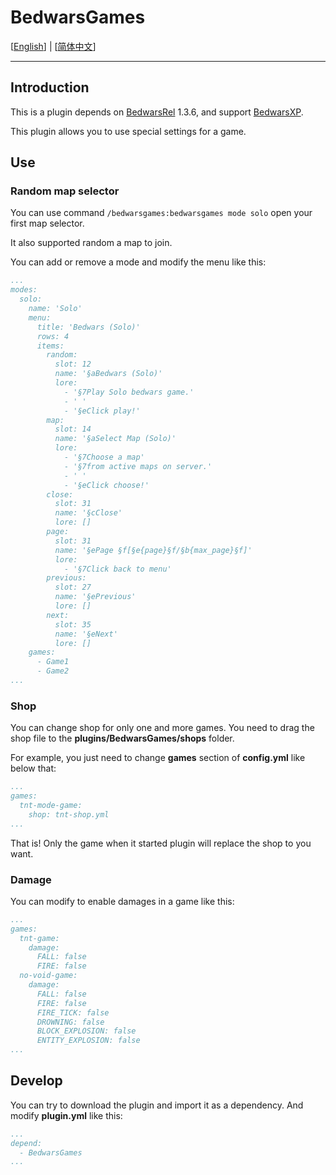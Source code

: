 # BedwarsGames

[[English](README.MD)] | [[简体中文](README_zh-CN.MD)]

---

## Introduction

This is a plugin depends on [BedwarsRel](https://github.com/BedwarsRel/BedwarsRel) 1.3.6, and support [BedwarsXP](https://github.com/SakuraKoi/BedwarsXP).

This plugin allows you to use special settings for a game.

## Use

### Random map selector

You can use command ```/bedwarsgames:bedwarsgames mode solo``` open your first map selector.

It also supported random a map to join.

You can add or remove a mode and modify the menu like this:

```yaml
...
modes:
  solo:
    name: 'Solo'
    menu:
      title: 'Bedwars (Solo)'
      rows: 4
      items:
        random:
          slot: 12
          name: '§aBedwars (Solo)'
          lore:
            - '§7Play Solo bedwars game.'
            - ' '
            - '§eClick play!'
        map:
          slot: 14
          name: '§aSelect Map (Solo)'
          lore:
            - '§7Choose a map'
            - '§7from active maps on server.'
            - ' '
            - '§eClick choose!'
        close:
          slot: 31
          name: '§cClose'
          lore: []
        page:
          slot: 31
          name: '§ePage §f[§e{page}§f/§b{max_page}§f]'
          lore: 
            - '§7Click back to menu'
        previous:
          slot: 27
          name: '§ePrevious'
          lore: []
        next:
          slot: 35
          name: '§eNext'
          lore: []
    games:
      - Game1
      - Game2
...
```

### Shop

You can change shop for only one and more games. You need to drag the shop file to the **plugins/BedwarsGames/shops** folder.

For example, you just need to change **games** section of **config.yml** like below that:

```yaml
...
games:
  tnt-mode-game:
    shop: tnt-shop.yml
...
```

That is! Only the game when it started plugin will replace the shop to you want.

### Damage

You can modify to enable damages in a game like this:

```yaml
...
games:
  tnt-game:
    damage:
      FALL: false
      FIRE: false
  no-void-game:
    damage:
      FALL: false
      FIRE: false
      FIRE_TICK: false
      DROWNING: false
      BLOCK_EXPLOSION: false
      ENTITY_EXPLOSION: false
...
```

## Develop

You can try to download the plugin and import it as a dependency. And modify **plugin.yml** like this:

```yaml
...
depend:
  - BedwarsGames
...
```